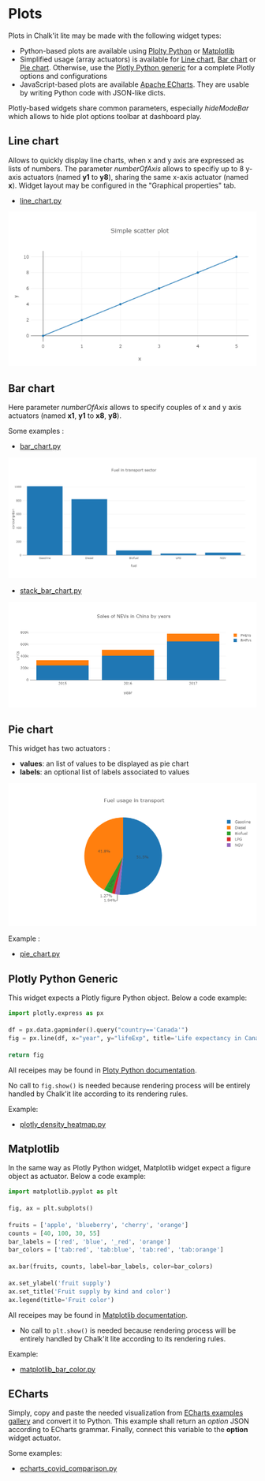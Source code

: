 ﻿# Plots

Plots in Chalk'it lite may be made with the following widget types:

* Python-based plots are available using [Plolty Python](https://plotly.com/python/) or [Matplotlib](https://matplotlib.org/)
* Simplified usage (array actuators) is available for [Line chart](#line-chart), [Bar chart](#bar-chart) or [Pie chart](#pie-chart). Otherwise, use the [Plotly Python generic](#plotly-python-generic) for a complete Plotly options and configurations
* JavaScript-based plots are available [Apache ECharts](https://echarts.apache.org/). They are usable by writing Python code with JSON-like dicts.

Plotly-based widgets share common parameters, especially *hideModeBar* which allows to hide plot options toolbar at dashboard play.

## Line chart

Allows to quickly display line charts, when x and y axis are expressed as lists of numbers. The parameter *numberOfAxis* allows to specifiy up to 8 y-axis actuators (named **y1** to **y8**), sharing the same x-axis actuator (named **x**). Widget layout may be configured in the "Graphical properties" tab.

* [line_chart.py](/wdg/plotly/line_chart.py)

![line-chart](plotly/line-chart.png)

## Bar chart

Here parameter *numberOfAxis* allows to specify couples of x and y axis actuators (named **x1**, **y1** to **x8**, **y8**).

Some examples :

* [bar_chart.py](/wdg/plotly/bar_chart.py)

![bar-chart](plotly/bar-chart.png)

* [stack_bar_chart.py](/wdg/plotly/stack_bar_chart.py)

![stack-bar-chart](plotly/stack-bar-chart.png)

## Pie chart

This widget has two actuators :

* **values**: an list of values to be displayed as pie chart
* **labels**: an optional list of labels associated to values

![pie-chart](plotly/pie-chart.png)

Example :

* [pie_chart.py](/wdg/plotly/pie_chart.py)

## Plotly Python Generic

This widget expects a Plotly figure Python object. Below a code example: 

```python
import plotly.express as px

df = px.data.gapminder().query("country=='Canada'")
fig = px.line(df, x="year", y="lifeExp", title='Life expectancy in Canada')

return fig
```

All receipes may be found in [Ploty Python documentation](https://plotly.com/python/line-charts/).

No call to `fig.show()` is needed because rendering process will be entirely handled by Chalk'it lite according to its rendering rules.

Example:

- [plotly_density_heatmap.py](/wdg/plotly/plotly_density_heatmap.py)

## Matplotlib

In the same way as Plotly Python widget, Matplotlib widget expect a figure object as actuator. Below a code example:

```python
import matplotlib.pyplot as plt

fig, ax = plt.subplots()

fruits = ['apple', 'blueberry', 'cherry', 'orange']
counts = [40, 100, 30, 55]
bar_labels = ['red', 'blue', '_red', 'orange']
bar_colors = ['tab:red', 'tab:blue', 'tab:red', 'tab:orange']

ax.bar(fruits, counts, label=bar_labels, color=bar_colors)

ax.set_ylabel('fruit supply')
ax.set_title('Fruit supply by kind and color')
ax.legend(title='Fruit color')
```

All receipes may be found in [Matplotlib documentation](https://matplotlib.org/stable/gallery/index.html).

- No call to `plt.show()` is needed because rendering process will be entirely handled by Chalk'it lite according to its rendering rules.

Example:

- [matplotlib_bar_color.py](/wdg/plots/matplotlib_bar_color.py)

## ECharts

Simply, copy and paste the needed visualization from [ECharts examples gallery](https://echarts.apache.org/examples/en/index.html) and convert it to Python. This example shall return an *option* JSON according to ECharts grammar. Finally, connect this variable to the **option** widget actuator.

Some examples:

* [echarts_covid_comparison.py](/wdg/plots/echarts_covid_comparison.py)